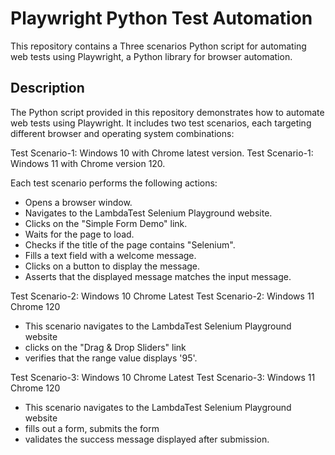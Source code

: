 

# Playwright Python Test Automation

This repository contains a Three scenarios Python script for automating web tests using Playwright, a Python library for browser automation.

## Description

The Python script provided in this repository demonstrates how to automate web tests using Playwright. It includes two test scenarios, each targeting different browser and operating system combinations:

 Test Scenario-1: Windows 10 with Chrome latest version.
 Test Scenario-1: Windows 11 with Chrome version 120.

Each test scenario performs the following actions:

- Opens a browser window.
- Navigates to the LambdaTest Selenium Playground website.
- Clicks on the "Simple Form Demo" link.
- Waits for the page to load.
- Checks if the title of the page contains "Selenium".
- Fills a text field with a welcome message.
- Clicks on a button to display the message.
- Asserts that the displayed message matches the input message.


Test Scenario-2: Windows 10 Chrome Latest
Test Scenario-2: Windows 11 Chrome 120

- This scenario navigates to the LambdaTest Selenium Playground website
- clicks on the "Drag & Drop Sliders" link
- verifies that the range value displays '95'.


Test Scenario-3: Windows 10 Chrome Latest
Test Scenario-3: Windows 11 Chrome 120

- This scenario navigates to the LambdaTest Selenium Playground website
- fills out a form, submits the form
- validates the success message displayed after submission.

